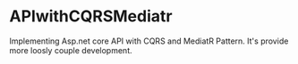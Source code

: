 # APIwithCQRSMediatr
Implementing Asp.net core API with CQRS and MediatR Pattern. It's provide more loosly couple development.
